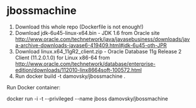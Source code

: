 jbossmachine
============

1. Download this whole repo (Dockerfile is not enough!)
2. Download jdk-6u45-linux-x64.bin - JDK 1.6 from Oracle site http://www.oracle.com/technetwork/java/javasebusiness/downloads/java-archive-downloads-javase6-419409.html#jdk-6u45-oth-JPR
3. Download linux.x64_11gR2_client.zip -  Oracle Database 11g Release 2 Client (11.2.0.1.0) for Linux x86-64 from http://www.oracle.com/technetwork/database/enterprise-edition/downloads/112010-linx8664soft-100572.html
4. Run
docker build -t damovsky/jbossmachine .


Run Docker container:

docker run -i -t --privileged --name jboss damovsky/jbossmachine